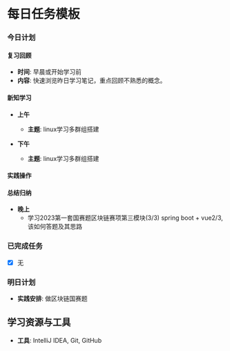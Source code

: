 # 每日任务模板

### 今日计划

#### 复习回顾

- **时间**: 早晨或开始学习前
- **内容**: 快速浏览昨日学习笔记，重点回顾不熟悉的概念。

#### 新知学习

- **上午**
    - **主题**: linux学习多群组搭建


- **下午**
    - **主题**: linux学习多群组搭建

#### 实践操作

#### 总结归纳

- **晚上**
    - 学习2023第一套国赛题区块链赛项第三模块(3/3) spring boot + vue2/3,该如何答题及其思路 

### 已完成任务

- [x] 无

### 明日计划

- **实践安排**: 做区块链国赛题

## 学习资源与工具

- **工具**: IntelliJ IDEA, Git, GitHub
